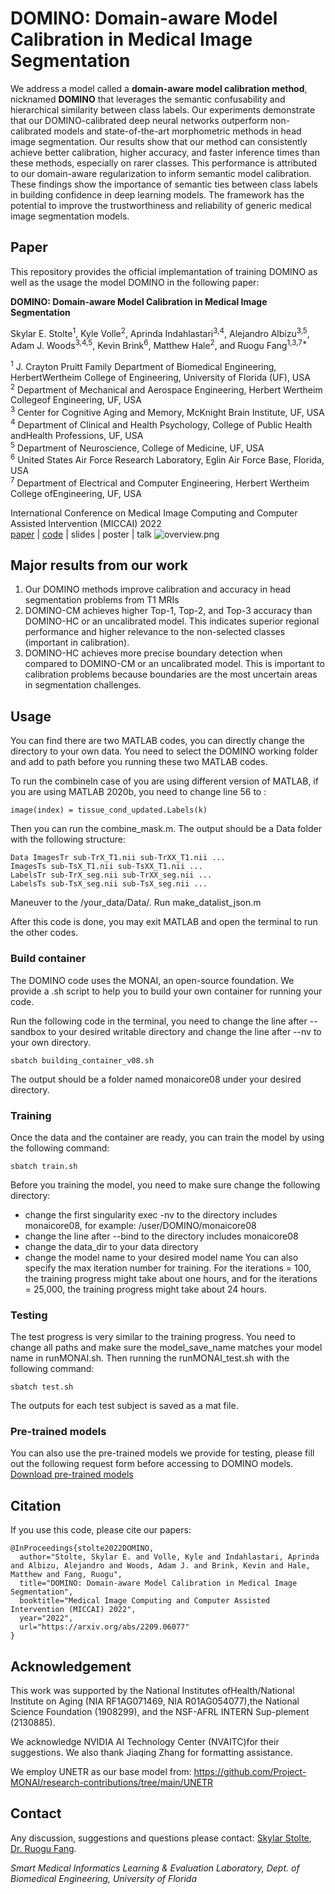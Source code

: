 # DOMINO: Domain-aware Model Calibration in Medical Image Segmentation
We address a model called a **domain-aware model calibration method**, nicknamed **DOMINO** that leverages the semantic confusability and hierarchical similarity between class labels. Our experiments demonstrate that our DOMINO-calibrated deep neural networks outperform non-calibrated models and state-of-the-art morphometric methods in head image segmentation. Our results show that our method can consistently achieve better calibration, higher accuracy, and faster inference times than these methods, especially on rarer classes. This performance is attributed to our domain-aware regularization to inform semantic model calibration. These findings show the importance of semantic ties between class labels in building confidence in deep learning models. The framework has the potential to improve the trustworthiness and reliability of generic medical image segmentation models.

## Paper
This repository provides the official implemantation of training DOMINO as well as the usage the model DOMINO in the following paper:

**DOMINO: Domain-aware Model Calibration in Medical Image Segmentation**

Skylar E. Stolte<sup>1</sup>, Kyle Volle<sup>2</sup>, Aprinda Indahlastari<sup>3,4</sup>, Alejandro Albizu<sup>3,5</sup>, Adam J. Woods<sup>3,4,5</sup>, Kevin Brink<sup>6</sup>, Matthew Hale<sup>2</sup>, and Ruogu Fang<sup>1,3,7*</sup>

<sup>1</sup> J. Crayton Pruitt Family Department of Biomedical Engineering, HerbertWertheim College of Engineering, University of Florida (UF), USA<br>
<sup>2</sup> Department of Mechanical and Aerospace Engineering, Herbert Wertheim Collegeof Engineering, UF, USA<br>
<sup>3</sup> Center for Cognitive Aging and Memory, McKnight Brain Institute, UF, USA<br>
<sup>4</sup> Department of Clinical and Health Psychology, College of Public Health andHealth Professions, UF, USA<br>
<sup>5</sup> Department of Neuroscience, College of Medicine, UF, USA<br>
<sup>6</sup> United States Air Force Research Laboratory, Eglin Air Force Base, Florida, USA<br>
<sup>7</sup> Department of Electrical and Computer Engineering, Herbert Wertheim College ofEngineering, UF, USA<br>

International Conference on Medical Image Computing and Computer Assisted Intervention (MICCAI) 2022<br>
[paper](https://arxiv.org/abs/2209.06077) | [code](https://github.com/lab-smile/DOMINO) | slides | poster | talk 
![overview.png](https://s2.loli.net/2022/09/15/4XyMgzcNJVx5QlA.png)

## Major results from our work

1. Our DOMINO methods improve calibration and accuracy in head segmentation problems from T1 MRIs
2. DOMINO-CM achieves higher Top-1, Top-2, and Top-3 accuracy than DOMINO-HC or an uncalibrated model. This indicates superior regional performance and higher relevance to the non-selected classes (important in calibration).
3. DOMINO-HC achieves more precise boundary detection when compared to DOMINO-CM or an uncalibrated model. This is important to calibration problems because boundaries are the most uncertain areas in segmentation challenges.


## Usage
You can find there are two MATLAB codes, you can directly change the directory to your own data. You need to select the DOMINO working folder and add to path before you running these two MATLAB codes. 

To run the combineIn case of you are using different version of MATLAB, if you are using MATLAB 2020b, you need to change line 56 to :
```
image(index) = tissue_cond_updated.Labels(k)
```
Then you can run the combine_mask.m. The output should be a Data folder with the following structure: 
```
Data ImagesTr sub-TrX_T1.nii sub-TrXX_T1.nii ... 
ImagesTs sub-TsX_T1.nii sub-TsXX_T1.nii ...
LabelsTr sub-TrX_seg.nii sub-TrXX_seg.nii ...
LabelsTs sub-TsX_seg.nii sub-TsX_seg.nii ...
```
Maneuver to the /your_data/Data/. Run make_datalist_json.m

After this code is done, you may exit MATLAB and open the terminal to run the other codes.

### Build container
The DOMINO code uses the MONAI, an open-source foundation. We provide a .sh script to help you to build your own container for running your code.

Run the following code in the terminal, you need to change the line after --sandbox to your desired writable directory and change the line after --nv to your own directory.
```
sbatch building_container_v08.sh
```

The output should be a folder named monaicore08 under your desired directory.

### Training
Once the data and the container are ready, you can train the model by using the following command:
```
sbatch train.sh
```
Before you training the model, you need to make sure change the following directory:
- change the first singularity exec -nv to the directory includes monaicore08, for example: /user/DOMINO/monaicore08
- change the line after --bind to the directory includes monaicore08
- change the data_dir to your data directory
- change the model name to your desired model name
You can also specify the max iteration number for training. For the iterations = 100, the training progress might take about one hours, and for the iterations = 25,000, the training progress might take about 24 hours. 

### Testing
The test progress is very similar to the training progress. You need to change all paths and make sure the model_save_name matches your model name in runMONAI.sh. Then running the runMONAI_test.sh with the following command: 
```
sbatch test.sh
```
The outputs for each test subject is saved as a mat file.

### Pre-trained models
You can also use the pre-trained models we provide for testing, please fill out the following request form before accessing to DOMINO models.
[Download pre-trained models](https://forms.gle/3GPnXXvWgaM6RZvr5)

## Citation
If you use this code, please cite our papers:
```
@InProceedings{stolte2022DOMINO,
  author="Stolte, Skylar E. and Volle, Kyle and Indahlastari, Aprinda and Albizu, Alejandro and Woods, Adam J. and Brink, Kevin and Hale, Matthew and Fang, Ruogu",
  title="DOMINO: Domain-aware Model Calibration in Medical Image Segmentation",
  booktitle="Medical Image Computing and Computer Assisted Intervention (MICCAI) 2022",
  year="2022",
  url="https://arxiv.org/abs/2209.06077"
}
```
## Acknowledgement

This work was supported by the National Institutes ofHealth/National Institute on Aging (NIA RF1AG071469, NIA R01AG054077),the National Science Foundation (1908299), and the NSF-AFRL INTERN Sup-plement (2130885). 

We acknowledge NVIDIA AI Technology Center (NVAITC)for their suggestions. We also thank Jiaqing Zhang for formatting assistance.

We employ UNETR as our base model from:
https://github.com/Project-MONAI/research-contributions/tree/main/UNETR
## Contact
Any discussion, suggestions and questions please contact: [Skylar Stolte](mailto:skylastolte4444@ufl.edu), [Dr. Ruogu Fang](mailto:ruogu.fang@bme.ufl.edu).

*Smart Medical Informatics Learning & Evaluation Laboratory, Dept. of Biomedical Engineering, University of Florida*
